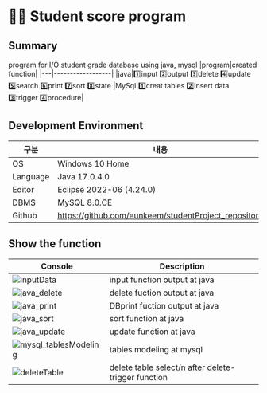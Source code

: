 👨‍🎓 Student score program
=============

Summary
-------------
program for I/O student grade database using java, mysql
|program|created function|
|---|------------------|
|java|1️⃣input 2️⃣output 3️⃣delete 4️⃣update 5️⃣search 6️⃣print 7️⃣sort 8️⃣state
|MySql|1️⃣creat tables 2️⃣insert data 3️⃣trigger 4️⃣procedure|

	
Development Environment
-------------
|구분|내용|
|---|------------------|
|OS|Windows 10 Home|
|Language|Java 17.0.4.0|
|Editor|Eclipse 2022-06 (4.24.0)|
|DBMS|MySQL 8.0.CE|
|Github|https://github.com/eunkeem/studentProject_repository|


Show the function
-------------
|Console|Description|
|---|---|
|![inputData](https://user-images.githubusercontent.com/115531855/195768883-12a1ae5e-61c2-492a-b1c3-647956ccb327.JPG)|input function output at java|
|![java_delete](https://user-images.githubusercontent.com/115531855/195749121-ca7461e6-8e20-4fec-8b8f-7d9eef84e7c8.JPG)| delete fuction output at java|
|![java_print](https://user-images.githubusercontent.com/115531855/195749337-69e87fa2-345d-4eeb-bb13-352670f1241e.JPG)|	DBprint fuction output at java|
|![java_sort](https://user-images.githubusercontent.com/115531855/195749510-1ea1c936-d2d3-4a4d-929d-1d9a83cc1659.JPG)| sort function at java|
|![java_update](https://user-images.githubusercontent.com/115531855/195749564-5775ea52-e3a3-4e33-94da-9bd58304aa5f.JPG)| update function at java|
|![mysql_tablesModeling](https://user-images.githubusercontent.com/115531855/195749610-34aeae8c-fdef-4b5b-abc6-cfefe8a83557.JPG)| tables modeling at mysql|
|![deleteTable](https://user-images.githubusercontent.com/115531855/195768569-7df2f32f-25fe-4b88-9185-01c463805b8b.JPG)|delete table select/n after delete-trigger function|

